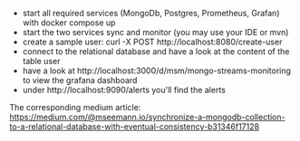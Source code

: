 * start all required services (MongoDb, Postgres, Prometheus, Grafan) with docker compose up
* start the two services sync and monitor (you may use your IDE or mvn)
* create a sample user:  curl -X POST http://localhost:8080/create-user
* connect to the relational database and have a look at the content of the table user
* have a look at http://localhost:3000/d/msm/mongo-streams-monitoring to view the grafana dashboard
* under http://localhost:9090/alerts you'll find the alerts

The corresponding medium article: https://medium.com/@mseemann.io/synchronize-a-mongodb-collection-to-a-relational-database-with-eventual-consistency-b31346f17128